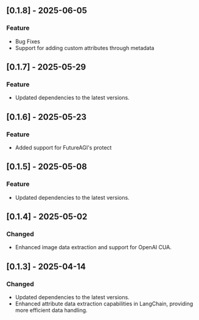 ## [0.1.8] - 2025-06-05
### Feature
- Bug Fixes
- Support for adding custom attributes through metadata

## [0.1.7] - 2025-05-29
### Feature
- Updated dependencies to the latest versions.

## [0.1.6] - 2025-05-23
### Feature
- Added support for FutureAGI's protect

## [0.1.5] - 2025-05-08
### Feature
- Updated dependencies to the latest versions.

## [0.1.4] - 2025-05-02
### Changed
- Enhanced image data extraction and support for OpenAI CUA.

## [0.1.3] - 2025-04-14
### Changed
- Updated dependencies to the latest versions.
- Enhanced attribute data extraction capabilities in LangChain, providing more efficient data handling.

